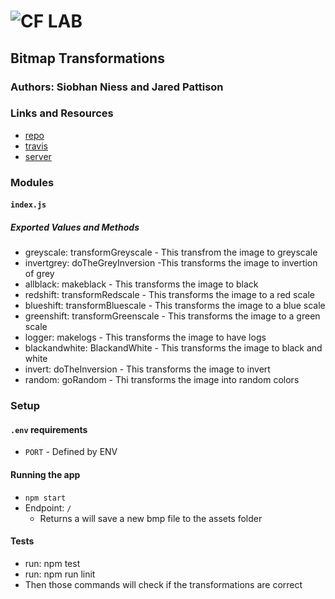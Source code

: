 ![CF](http://i.imgur.com/7v5ASc8.png) LAB
=================================================

## Bitmap Transformations

### Authors: Siobhan Niess and Jared Pattison

### Links and Resources
* [repo](https://github.com/niesssiobhan/05-project)
* [travis](http://xyz.com)
* [server](https://niess-pattison-05-lab.herokuapp.com/)

### Modules
#### `index.js`
##### Exported Values and Methods
* greyscale: transformGreyscale - This transfrom the image to greyscale
*  invertgrey: doTheGreyInversion -This transforms the image to invertion of grey
*  allblack: makeblack - This transforms the image to black
*  redshift: transformRedscale - This transforms the image to a red scale
*  blueshift: transformBluescale - This transforms the image to a blue scale
*  greenshift: transformGreenscale - This transforms the image to a green scale
*  logger: makelogs - This transforms the image to have logs
*  blackandwhite: BlackandWhite - This transforms the image to black and white
*  invert: doTheInversion - This transforms the image to invert
*  random: goRandom - Thi transforms the image into random colors 

### Setup
#### `.env` requirements
* `PORT` - Defined by ENV

#### Running the app
* `npm start`
* Endpoint: `/`
  * Returns a will save a new bmp file to the assets folder

#### Tests
* run: npm test
* run: npm run linit
* Then those commands will check if the transformations are correct